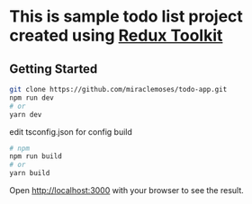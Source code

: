 # This is sample todo list project created using [Redux Toolkit](https://redux-toolkit.js.org/) 


## Getting Started

```bash
git clone https://github.com/miraclemoses/todo-app.git
npm run dev
# or
yarn dev
```
edit tsconfig.json for config build
```bash
# npm
npm run build
# or
yarn build
```

Open [http://localhost:3000](http://localhost:3000) with your browser to see the result.